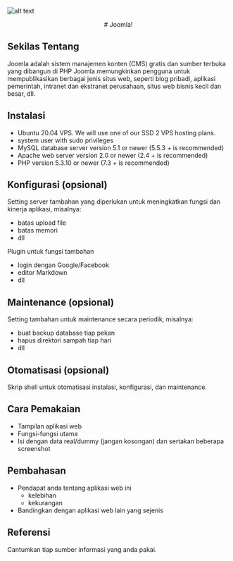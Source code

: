 ![alt text](https://upload.wikimedia.org/wikipedia/commons/thumb/e/e8/Joomla%21-Logo.svg/2560px-Joomla%21-Logo.svg.png)
<p align="center"> # Joomla! </p>


## Sekilas Tentang

Joomla adalah sistem manajemen konten (CMS) gratis dan sumber terbuka yang dibangun di PHP Joomla memungkinkan pengguna untuk mempublikasikan berbagai jenis situs web, seperti blog pribadi, aplikasi pemerintah, intranet dan ekstranet perusahaan, situs web bisnis kecil dan besar, dll.


## Instalasi

- Ubuntu 20.04 VPS. We will use one of our SSD 2 VPS hosting plans.
- system user with sudo privileges
- MySQL database server version 5.1 or newer (5.5.3 + is recommended)
- Apache web server version 2.0 or newer (2.4 + is recommended)
- PHP version 5.3.10 or newer (7.3 + is recommended)


## Konfigurasi (opsional)

Setting server tambahan yang diperlukan untuk meningkatkan fungsi dan kinerja aplikasi, misalnya:
- batas upload file
- batas memori
- dll

Plugin untuk fungsi tambahan
- login dengan Google/Facebook
- editor Markdown
- dll


##  Maintenance (opsional)

Setting tambahan untuk maintenance secara periodik, misalnya:
- buat backup database tiap pekan
- hapus direktori sampah tiap hari
- dll


## Otomatisasi (opsional)

Skrip shell untuk otomatisasi instalasi, konfigurasi, dan maintenance.


## Cara Pemakaian

- Tampilan aplikasi web
- Fungsi-fungsi utama
- Isi dengan data real/dummy (jangan kosongan) dan sertakan beberapa screenshot


## Pembahasan

- Pendapat anda tentang aplikasi web ini
    - kelebihan
    - kekurangan
- Bandingkan dengan aplikasi web lain yang sejenis


## Referensi

Cantumkan tiap sumber informasi yang anda pakai.
